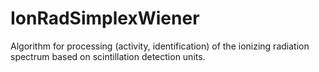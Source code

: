 # IonRadSimplexWiener
Algorithm for processing (activity, identification) of the  ionizing radiation spectrum based on scintillation detection units.

